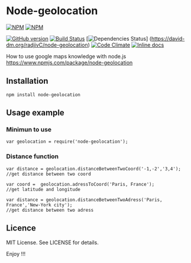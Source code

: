 Node-geolocation
====================

[![NPM](https://nodei.co/npm/node-geolocation.png?downloads=true&downloadRank=true)](https://nodei.co/npm/node-geolocation/)
[![NPM](https://nodei.co/npm-dl/node-geolocation.png?months=3&height=3)](https://nodei.co/npm/node-geolocation/)

[![GitHub version](https://badge.fury.io/gh/radjivC%2Fnode-geolocation.svg)](http://badge.fury.io/gh/radjivC%2Fnode-geolocation)  [![Build Status](https://travis-ci.org/radjivC/node-geolocation.svg?branch=master)](https://travis-ci.org/radjivC/node-geolocation) [![Dependencies Status](https://david-dm.org/radjivC/node-geolocation.svg)]  (https://david-dm.org/radjivC/node-geolocation)
[![Code Climate](https://codeclimate.com/github/radjivC/node-geolocation/badges/gpa.svg)](https://codeclimate.com/github/radjivC/node-geolocation) [![Inline docs](http://inch-ci.org/github/radjivC/node-geolocation.svg?branch=master)](http://inch-ci.org/github/radjivC/node-geolocation)

How to use google maps knowledge with node.js 
https://www.npmjs.com/package/node-geolocation

## Installation

```
npm install node-geolocation
```
## Usage example

### Minimun to use 
```
var geolocation = require('node-geolocation');
```

### Distance function

```
var distance = geolocation.distanceBetweenTwoCoord('-1,-2','3,4');
//get distance between two coord
```
```
var coord =  geolocation.adressToCoord('Paris, France');
//get latitude and longitude 
```
```
var distance = geolocation.distanceBetweenTwoAdress('Paris, France','New-York city');
//get distance between two adress 

```

## Licence

MIT License. See LICENSE for details.

Enjoy !!!
